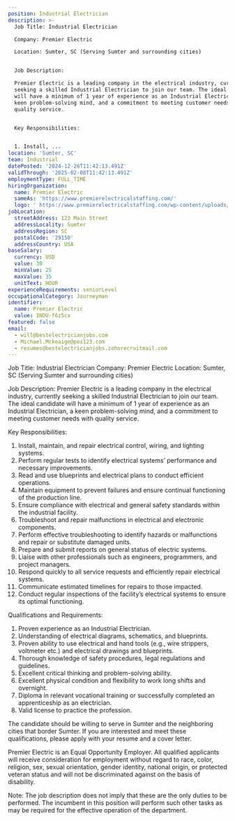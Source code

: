 ```yaml
---
position: Industrial Electrician
description: >-
  Job Title: Industrial Electrician

  Company: Premier Electric 

  Location: Sumter, SC (Serving Sumter and surrounding cities)


  Job Description:

  Premier Electric is a leading company in the electrical industry, currently
  seeking a skilled Industrial Electrician to join our team. The ideal candidate
  will have a minimum of 1 year of experience as an Industrial Electrician, a
  keen problem-solving mind, and a commitment to meeting customer needs with
  quality service.


  Key Responsibilities: 


  1. Install, ...
location: 'Sumter, SC'
team: Industrial
datePosted: '2024-12-26T11:42:13.491Z'
validThrough: '2025-02-08T11:42:13.491Z'
employmentType: FULL_TIME
hiringOrganization:
  name: Premier Electric
  sameAs: 'https://www.premierelectricalstaffing.com/'
  logo: ' https://www.premierelectricalstaffing.com/wp-content/uploads/2020/05/Premier-Electrical-Staffing-logo.png'
jobLocation:
  streetAddress: 123 Main Street
  addressLocality: Sumter
  addressRegion: SC
  postalCode: '29150'
  addressCountry: USA
baseSalary:
  currency: USD
  value: 30
  minValue: 25
  maxValue: 35
  unitText: HOUR
experienceRequirements: seniorLevel
occupationalCategory: Journeyman
identifier:
  name: Premier Electric
  value: INDU-f6z5cx
featured: false
email:
  - will@bestelectricianjobs.com
  - Michael.Mckeaige@pes123.com
  - resumes@bestelectricianjobs.zohorecruitmail.com
---
```




Job Title: Industrial Electrician
Company: Premier Electric 
Location: Sumter, SC (Serving Sumter and surrounding cities)

Job Description:
Premier Electric is a leading company in the electrical industry, currently seeking a skilled Industrial Electrician to join our team. The ideal candidate will have a minimum of 1 year of experience as an Industrial Electrician, a keen problem-solving mind, and a commitment to meeting customer needs with quality service.

Key Responsibilities: 

1. Install, maintain, and repair electrical control, wiring, and lighting systems.
2. Perform regular tests to identify electrical systems’ performance and necessary improvements.
3. Read and use blueprints and electrical plans to conduct efficient operations.
4. Maintain equipment to prevent failures and ensure continual functioning of the production line.
5. Ensure compliance with electrical and general safety standards within the industrial facility.
6. Troubleshoot and repair malfunctions in electrical and electronic components.
7. Perform effective troubleshooting to identify hazards or malfunctions and repair or substitute damaged units.
8. Prepare and submit reports on general status of electric systems.
9. Liaise with other professionals such as engineers, programmers, and project managers.
10. Respond quickly to all service requests and efficiently repair electrical systems.
11. Communicate estimated timelines for repairs to those impacted.
12. Conduct regular inspections of the facility’s electrical systems to ensure its optimal functioning.

Qualifications and Requirements:

1. Proven experience as an Industrial Electrician.
2. Understanding of electrical diagrams, schematics, and blueprints.
3. Proven ability to use electrical and hand tools (e.g., wire strippers, voltmeter etc.) and electrical drawings and blueprints.
4. Thorough knowledge of safety procedures, legal regulations and guidelines.
5. Excellent critical thinking and problem-solving ability.
6. Excellent physical condition and flexibility to work long shifts and overnight.
7. Diploma in relevant vocational training or successfully completed an apprenticeship as an electrician.
8. Valid license to practice the profession.

The candidate should be willing to serve in Sumter and the neighboring cities that border Sumter. If you are interested and meet these qualifications, please apply with your resume and a cover letter.

Premier Electric is an Equal Opportunity Employer. All qualified applicants will receive consideration for employment without regard to race, color, religion, sex, sexual orientation, gender identity, national origin, or protected veteran status and will not be discriminated against on the basis of disability. 

Note: The job description does not imply that these are the only duties to be performed. The incumbent in this position will perform such other tasks as may be required for the effective operation of the department.
